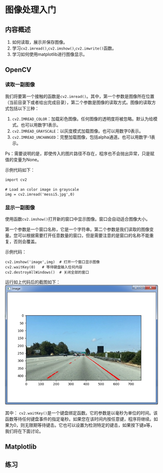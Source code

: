 # 图像处理入门

## 内容概述

1. 如何读取，展示并保存图像。
2. 学习`cv2.imread()`,`cv2.imshow()`,`cv2.imwrite()`函数。
3. 学习如何使用matplotlib进行图像显示。


## OpenCV
### 读取一副图像

我们将要第一个接触的函数是`cv2.imread()`。其中，第一个参数是图像所在位置（当前目录下或者给出完成目录），第二个参数是图像的读取方式。图像的读取方式包括以下三种：

1. `cv2.IMREAD_COLOR`：加载彩色图像。任何图像的透明度将被忽略。默认为给模式。也可以用数字1表示。
2. `cv2.IMREAD_GRAYSCALE`：以灰度模式加载图像。也可以用数字0表示。
3. `cv2.IMREAD_UNCHANGED`：完整加载图像，包括alpha通道。也可以用数字-1表示。

Ps：需要说明的是，即使传入的图片路径不存在，程序也不会抛出异常，只是赋值的变量为None。

示例代码如下：
```
import cv2

# Load an color image in grayscale
img = cv2.imread('messi5.jpg',0)
```

### 显示一副图像
使用函数`cv2.imshow()`打开新的窗口中显示图像。窗口会自动适合图像大小。

第一个参数是一个窗口名称，它是一个字符串。第二个参数是我们读取的图像变量。您可以根据需要打开任意数量的窗口，但是需要注意的是窗口的名称不能重复，否则会覆盖。

示例代码：
```
cv2.imshow('image',img)  # 打开一个窗口显示图像
cv2.waitKey(0)   # 等待键盘输入任何内容
cv2.destroyAllWindows()  # 关闭全部的窗口
```

运行如上代码后的截图如下：
![显示一副图像](/assets/7.jpg)

其中：
`cv2.waitKey()`是一个键盘绑定函数。它的参数是以毫秒为单位的时间。该函数等待任何键盘事件的指定毫秒。如果您在该时间内按任意键，程序将继续。如果为0，则无限期等待键击。它也可以设置为检测特定的键击，如果按下键a等，我们将在下面讨论。


## Matplotlib




## 练习


